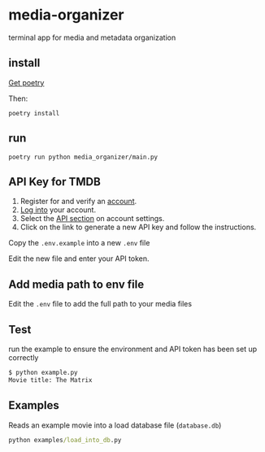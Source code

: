# media-organizer

terminal app for media and metadata organization

## install

[Get poetry](https://python-poetry.org/docs/#installation)

Then:

```command
poetry install
```

## run

```command
poetry run python media_organizer/main.py
```

## API Key for TMDB

1. Register for and verify an [account](https://www.themoviedb.org/account/signup).
2. [Log into](https://www.themoviedb.org/login) your account.
3. Select the [API section](https://www.themoviedb.org/settings/api) on account settings.
4. Click on the link to generate a new API key and follow the instructions.

Copy the `.env.example` into a new `.env` file

Edit the new file and enter your API token.

## Add media path to env file

Edit the `.env` file to add the full path to your media files

## Test

run the example to ensure the environment and API token has been set up correctly

```cmd
$ python example.py
Movie title: The Matrix
```

## Examples

Reads an example movie into a load database file (`database.db`)

```cmd
python examples/load_into_db.py
```
